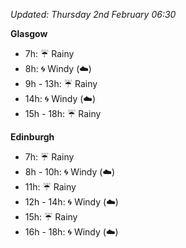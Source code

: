 *Updated: Thursday 2nd February 06:30*

**Glasgow**

* 7h: :umbrella: Rainy
* 8h: :cyclone: Windy (:cloud:)
* 9h - 13h: :umbrella: Rainy
* 14h: :cyclone: Windy (:cloud:)
* 15h - 18h: :umbrella: Rainy

**Edinburgh**

* 7h: :umbrella: Rainy
* 8h - 10h: :cyclone: Windy (:cloud:)
* 11h: :umbrella: Rainy
* 12h - 14h: :cyclone: Windy (:cloud:)
* 15h: :umbrella: Rainy
* 16h - 18h: :cyclone: Windy (:cloud:)
